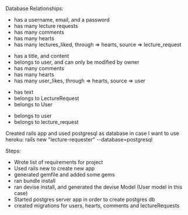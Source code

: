 Database Relationships:
<!-- User -->
- has a username, email, and a password
- has many lecture requests
- has many comments
- has many   hearts
- has many   lectures_liked, through => hearts, source => lecture_request


<!-- LectureRequest -->
- has a title, and content
- belongs to user, and can only be modified by owner
- has many comments
- has many hearts
- has many user_likes, through => hearts, source => user

<!-- hearts for likes, on click will get the current user's id? -->

<!-- Comment -->
- has text
- belongs to LectureRequest
- belongs to User

<!-- Heart -->
- belongs to user
- belongs to lecture_request

Created rails app and used postgresql as database in case I want to use heroku:
rails new "lecture-requester" --database=postgresql

Steps:

- Wrote list of requirements for project
- Used rails new to create new app
- generated gemfile and added some gems
- ran bundle install
- ran devise install, and generated the devise Model (User model in this case)
- Started postgres server app in order to create postgres db
- created migrations for users, hearts, comments and lectureRequests
